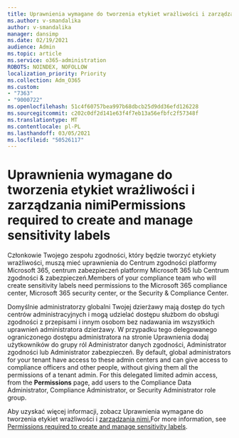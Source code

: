 ```yaml
---
title: Uprawnienia wymagane do tworzenia etykiet wrażliwości i zarządzania nimi
ms.author: v-smandalika
author: v-smandalika
manager: dansimp
ms.date: 02/19/2021
audience: Admin
ms.topic: article
ms.service: o365-administration
ROBOTS: NOINDEX, NOFOLLOW
localization_priority: Priority
ms.collection: Adm_O365
ms.custom:
- "7363"
- "9000722"
ms.openlocfilehash: 51c4f60757bea997b68dbcb25d9dd36efd126228
ms.sourcegitcommit: c202c0df2d141e63f4f7eb13a56efbfc2f57348f
ms.translationtype: MT
ms.contentlocale: pl-PL
ms.lasthandoff: 03/05/2021
ms.locfileid: "50526117"
---
```

# <a name="permissions-required-to-create-and-manage-sensitivity-labels"></a><span data-ttu-id="5877d-102">Uprawnienia wymagane do tworzenia etykiet wrażliwości i zarządzania nimi</span><span class="sxs-lookup"><span data-stu-id="5877d-102">Permissions required to create and manage sensitivity labels</span></span>

<span data-ttu-id="5877d-103">Członkowie Twojego zespołu zgodności, który będzie tworzyć etykiety wrażliwości, muszą mieć uprawnienia do Centrum zgodności platformy Microsoft 365, centrum zabezpieczeń platformy Microsoft 365 lub Centrum zgodności & zabezpieczeń.</span><span class="sxs-lookup"><span data-stu-id="5877d-103">Members of your compliance team who will create sensitivity labels need permissions to the Microsoft 365 compliance center, Microsoft 365 security center, or the Security & Compliance Center.</span></span>

<span data-ttu-id="5877d-104">Domyślnie administratorzy globalni Twojej dzierżawy mają dostęp do tych centrów administracyjnych i mogą udzielać dostępu służbom do obsługi zgodności z przepisami i innym osobom bez nadawania im wszystkich uprawnień administratora dzierżawy. W przypadku tego delegowanego ograniczonego dostępu administratora na stronie Uprawnienia dodaj użytkowników do grupy ról Administrator danych zgodności, Administrator zgodności lub Administrator zabezpieczeń. </span><span class="sxs-lookup"><span data-stu-id="5877d-104">By default, global administrators for your tenant have access to these admin centers and can give access to compliance officers and other people, without giving them all the permissions of a tenant admin. For this delegated limited admin access, from the **Permissions** page, add users to the Compliance Data Administrator, Compliance Administrator, or Security Administrator role group.</span></span>

<span data-ttu-id="5877d-105">Aby uzyskać więcej informacji, zobacz Uprawnienia wymagane do tworzenia etykiet wrażliwości i [zarządzania nimi.](https://docs.microsoft.com/microsoft-365/compliance/get-started-with-sensitivity-labels)</span><span class="sxs-lookup"><span data-stu-id="5877d-105">For more information, see [Permissions required to create and manage sensitivity labels](https://docs.microsoft.com/microsoft-365/compliance/get-started-with-sensitivity-labels).</span></span>